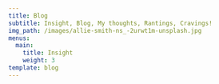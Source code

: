 ```yaml
---
title: Blog
subtitle: Insight, Blog, My thoughts, Rantings, Cravings!
img_path: /images/allie-smith-ns_-2urwt1m-unsplash.jpg
menus:
  main:
    title: Insight
    weight: 3
template: blog
---
```

